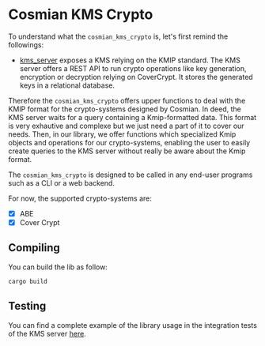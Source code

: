 # Cosmian KMS Crypto

To understand what the `cosmian_kms_crypto` is, let's first remind the followings:

- [kms_server](https://github.com/Cosmian/kms/tree/main/crate/server) exposes a KMS relying on the KMIP standard. The KMS server offers a REST API to run crypto operations like key generation, encryption or decryption relying on CoverCrypt. It stores the generated keys in a relational database.

Therefore the `cosmian_kms_crypto` offers upper functions to deal with the KMIP format for the crypto-systems designed by Cosmian. In deed, the KMS server waits for a query containing a Kmip-formatted data. This format is very exhautive and complexe but we just need a part of it to cover our needs. Then, in our library, we offer functions which specialized Kmip objects and operations for our crypto-systems, enabling the user to easily create queries to the KMS server without really be aware about the Kmip format.

The `cosmian_kms_crypto` is designed to be called in any end-user programs such as a CLI or a web backend.

For now, the supported crypto-systems are:

- [x] ABE
- [x] Cover Crypt

## Compiling

You can build the lib as follow:

```sh
cargo build
```

## Testing

You can find a complete example of the library usage in the integration tests of the KMS server [here](https://github.com/Cosmian/kms/tree/main/crate/server/src/tests).
